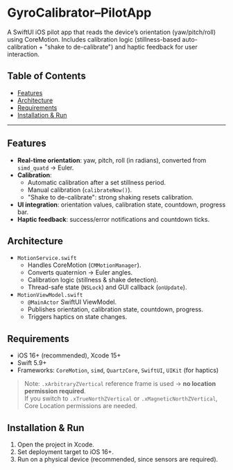 # GyroCalibrator–PilotApp

A SwiftUI iOS pilot app that reads the device’s orientation (yaw/pitch/roll) using CoreMotion.
Includes calibration logic (stillness-based auto-calibration + "shake to de-calibrate") and haptic feedback for user interaction.

## Table of Contents
- [Features](#features)
- [Architecture](#architecture)
- [Requirements](#requirements)
- [Installation & Run](#installation--run)



---

## Features
- **Real-time orientation**: yaw, pitch, roll (in radians), converted from `simd_quatd` -> Euler.
- **Calibration**:
  - Automatic calibration after a set stillness period.
  - Manual calibration (`calibrateNow()`).
  - "Shake to de-calibrate": strong shaking resets calibration.
- **UI integration**: orientation values, calibration state, countdown, progress bar.
- **Haptic feedback**: success/error notifications and countdown ticks.

## Architecture
- `MotionService.swift`
  - Handles CoreMotion (`CMMotionManager`).
  - Converts quaternion -> Euler angles.
  - Calibration logic (stillness & shake detection).
  - Thread-safe state (`NSLock`) and GUI callback (`onUpdate`).
- `MotionViewModel.swift`
  - `@MainActor` SwiftUI ViewModel.
  - Publishes orientation, calibration state, countdown, progress.
  - Triggers haptics on state changes.

## Requirements
- iOS 16+ (recommended), Xcode 15+
- Swift 5.9+
- Frameworks: `CoreMotion`, `simd`, `QuartzCore`, `SwiftUI`, `UIKit` (for haptics)

> Note: `.xArbitraryZVertical` reference frame is used -> **no location permission required**.  
If you switch to `.xTrueNorthZVertical` or `.xMagneticNorthZVertical`, Core Location permissions are needed.

## Installation & Run
1. Open the project in Xcode.
2. Set deployment target to iOS 16+.
3. Run on a physical device (recommended, since sensors are required).
